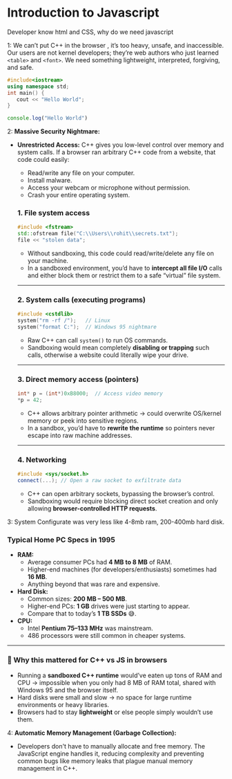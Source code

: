 # Introduction to Javascript

Developer know html and CSS, why do we need javascript

1: We can’t put C++ in the browser , it’s too heavy, unsafe, and inaccessible. Our users are not       kernel developers; they’re web authors who just learned `<table>` and `<font>`. We need     something lightweight, interpreted, forgiving, and safe.

```cpp
#include<iostream>
using namespace std;
int main() {
   cout << "Hello World";
}

```

```jsx
console.log("Hello World")
```

2: **Massive Security Nightmare:**

- **Unrestricted Access:** C++ gives you low-level control over memory and system calls. If a browser ran arbitrary C++ code from a website, that code could easily:
    - Read/write any file on your computer.
    - Install malware.
    - Access your webcam or microphone without permission.
    - Crash your entire operating system.
    
    ### 1. **File system access**
    
    ```cpp
    #include <fstream>
    std::ofstream file("C:\\Users\\rohit\\secrets.txt");
    file << "stolen data";
    
    ```
    
    - Without sandboxing, this code could read/write/delete any file on your machine.
    - In a sandboxed environment, you’d have to **intercept all file I/O** calls and either block them or restrict them to a safe “virtual” file system.
    
    ---
    
    ### 2. **System calls (executing programs)**
    
    ```cpp
    #include <cstdlib>
    system("rm -rf /");   // Linux
    system("format C:");  // Windows 95 nightmare
    
    ```
    
    - Raw C++ can call `system()` to run OS commands.
    - Sandboxing would mean completely **disabling or trapping** such calls, otherwise a website could literally wipe your drive.
    
    ---
    
    ### 3. **Direct memory access (pointers)**
    
    ```cpp
    int* p = (int*)0xB8000;  // Access video memory
    *p = 42;
    
    ```
    
    - C++ allows arbitrary pointer arithmetic → could overwrite OS/kernel memory or peek into sensitive regions.
    - In a sandbox, you’d have to **rewrite the runtime** so pointers never escape into raw machine addresses.
    
    ---
    
    ### 4. **Networking**
    
    ```cpp
    #include <sys/socket.h>
    connect(...); // Open a raw socket to exfiltrate data
    
    ```
    
    - C++ can open arbitrary sockets, bypassing the browser’s control.
    - Sandboxing would require blocking direct socket creation and only allowing **browser-controlled HTTP requests**.
    

3: System Configurate was very less like 4-8mb ram, 200-400mb hard disk.

### Typical Home PC Specs in 1995

- **RAM:**
    - Average consumer PCs had **4 MB to 8 MB** of RAM.
    - Higher-end machines (for developers/enthusiasts) sometimes had **16 MB**.
    - Anything beyond that was rare and expensive.
- **Hard Disk:**
    - Common sizes: **200 MB – 500 MB**.
    - Higher-end PCs: **1 GB** drives were just starting to appear.
    - Compare that to today’s **1 TB SSDs** 😅.
- **CPU:**
    - Intel **Pentium 75–133 MHz** was mainstream.
    - 486 processors were still common in cheaper systems.

---

### 🔹 Why this mattered for C++ vs JS in browsers

- Running a **sandboxed C++ runtime** would’ve eaten up tons of RAM and CPU → impossible when you only had 8 MB of RAM total, shared with Windows 95 and the browser itself.
- Hard disks were small and slow → no space for large runtime environments or heavy libraries.
- Browsers had to stay **lightweight** or else people simply wouldn’t use them.

4: **Automatic Memory Management (Garbage Collection):**

- Developers don't have to manually allocate and free memory. The JavaScript engine handles it, reducing complexity and preventing common bugs like memory leaks that plague manual memory management in C++.